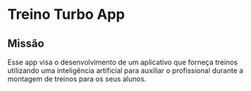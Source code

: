 # Treino Turbo App

## Missão
Esse app visa o desenvolvimento de um aplicativo que forneça treinos utilizando uma inteligência artificial para auxiliar o profissional durante a montagem de treinos para os seus alunos.
